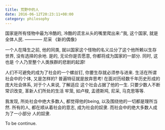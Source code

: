 ```yaml
---
title: 荒野中的人
date: 2016-06-12T20:23:11+08:00 
category: philosophy
---
```


国家是所有怪物中最为冷酷的, 冷酷的谎言从头的嘴里爬出来:"我, 这个国家, 就是全体人民. 
								———— 尼采 《新的偶像》

一个人在降生之前, 他的同类, 就以国家这个怪物的名义瓜分了这个他所赖以生存世界, 
没有选择的余地. 是的, 无论你是否愿意, 你都将成为国家的一部分. 同时, 这也是
个人乃至整个人类族群的悲剧的起源!

人们不可避免的成为了社会的一个螺丝钉, 你要生存就必须参与进来.
生活在所谓社会中的个体, 又是怎样的? 普遍特征就是放弃思考!
在面对历经数千年历史形成的庞大社会体系, 对于个人来说, 了解适应
这个社会占据了他的一生. 只要少数人不断常识改变, 革新人们所处的生活
牢笼, 如卢梭, 孟德斯鸠, 尼采, 马克思等等.

我发现, 所处社会中绝大多数人, 都觉得他的being, 以及围绕他的一切都是理所当然.
所有的人, 都在顺从着社会的意志, 成为社会的奴隶. 而社会中的绝大多数人成为了一小部分
人的奴隶.

To be continue.

